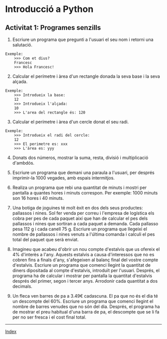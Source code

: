 # Introducció a Python
## Activitat 1: Programes senzills

1. Escriure un programa que pregunti a l'usuari el seu nom i retorni una salutació.
```
Exemple:
    >>> Com et dius?
    Francesc
    >>> Hola Francesc!
```
2. Calcular el perímetre i àrea d'un rectangle donada la seva base i la seva alçada.
```
Exemple:
    >>> Introdueix la base:
    12
    >>> Introdueix l'alçada: 
    10
    >>> L'area del rectangle és: 120
```

3. Calcular el perímetre i àrea d'un cercle donat el seu radi.
```
Exemple:
    >>> Introdueix el radi del cercle:
    12
    >>> El perimetre es: xxx
    >>> L'àrea es: yyy
```

4. Donats dos números, mostrar la suma, resta, divisió i multiplicació d'ambdós.

5. Escriure un programa que demani una paraula a l'usuari, per després imprimir-la 1000 vegades, amb espais intermitjos.

6. Realiza un programa que rebi una quantitat de minuts i mostri per pantalla a quantes hores i minuts correspon. Per exemple: 1000 minuts son 16 hores i 40 minuts.

7. Una botiga de joguines té molt èxit en dos dels seus productes: pallassos i nines. Sol fer venda per correu i l'empresa de logística els cobra per pes de cada paquet així que han de calcular el pes dels pallassos i nines que sortiran a cada paquet a demanda. Cada pallasso pesa 112 g i cada canell 75 g. Escriure un programa que llegeixi el nombre de pallassos i nines venuts a l'última comanda i calculi el pes total del paquet que serà enviat.

8. Imagineu que acabeu d'obrir un nou compte d'estalvis que us ofereix el 4% d'interès a l'any. Aquests estalvis a causa d'interessos que no es cobren fins a finals d'any, s'afegeixen al balanç final del vostre compte d'estalvis. Escriure un programa que comenci llegint la quantitat de diners dipositada al compte d'estalvis, introduït per l'usuari. Després, el programa ha de calcular i mostrar per pantalla la quantitat d'estalvis després del primer, segon i tercer anys. Arrodonir cada quantitat a dos decimals.

9.  Un fleca ven barres de pa a 3.49€ cadascuna. El pa que no és el dia té un descompte del 60%. Escriure un programa que comenci llegint el nombre de barres venudes que no són del dia. Després, el programa ha de mostrar el preu habitual d'una barra de pa, el descompte que se li fa per no ser fresca i el cost final total.


***
[Index](../../../README.md)
